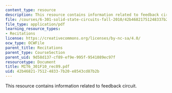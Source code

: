 ```yaml
---
content_type: resource
description: This resource contains information related to feedback circuit.
file: /courses/6-301-solid-state-circuits-fall-2010/42b46821751248337b20e8543cd87b2b_MIT6_301F10_rec09.pdf
file_type: application/pdf
learning_resource_types:
- Recitations
license: https://creativecommons.org/licenses/by-nc-sa/4.0/
ocw_type: OCWFile
parent_title: Recitations
parent_type: CourseSection
parent_uid: 9d58d137-cf89-ef9e-995f-9541089ec97f
resourcetype: Document
title: MIT6_301F10_rec09.pdf
uid: 42b46821-7512-4833-7b20-e8543cd87b2b
---
```

This resource contains information related to feedback circuit.